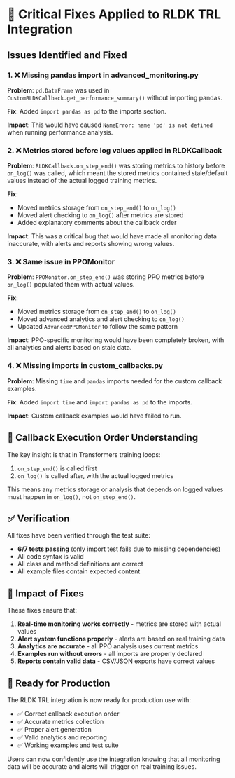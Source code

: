 # 🔧 Critical Fixes Applied to RLDK TRL Integration

## Issues Identified and Fixed

### 1. ❌ Missing pandas import in advanced_monitoring.py
**Problem**: `pd.DataFrame` was used in `CustomRLDKCallback.get_performance_summary()` without importing pandas.

**Fix**: Added `import pandas as pd` to the imports section.

**Impact**: This would have caused `NameError: name 'pd' is not defined` when running performance analysis.

### 2. ❌ Metrics stored before log values applied in RLDKCallback
**Problem**: `RLDKCallback.on_step_end()` was storing metrics to history before `on_log()` was called, which meant the stored metrics contained stale/default values instead of the actual logged training metrics.

**Fix**: 
- Moved metrics storage from `on_step_end()` to `on_log()`
- Moved alert checking to `on_log()` after metrics are stored
- Added explanatory comments about the callback order

**Impact**: This was a critical bug that would have made all monitoring data inaccurate, with alerts and reports showing wrong values.

### 3. ❌ Same issue in PPOMonitor
**Problem**: `PPOMonitor.on_step_end()` was storing PPO metrics before `on_log()` populated them with actual values.

**Fix**:
- Moved metrics storage from `on_step_end()` to `on_log()`
- Moved advanced analytics and alert checking to `on_log()`
- Updated `AdvancedPPOMonitor` to follow the same pattern

**Impact**: PPO-specific monitoring would have been completely broken, with all analytics and alerts based on stale data.

### 4. ❌ Missing imports in custom_callbacks.py
**Problem**: Missing `time` and `pandas` imports needed for the custom callback examples.

**Fix**: Added `import time` and `import pandas as pd` to the imports.

**Impact**: Custom callback examples would have failed to run.

## 🔄 Callback Execution Order Understanding

The key insight is that in Transformers training loops:
1. `on_step_end()` is called first
2. `on_log()` is called after, with the actual logged metrics

This means any metrics storage or analysis that depends on logged values must happen in `on_log()`, not `on_step_end()`.

## ✅ Verification

All fixes have been verified through the test suite:
- **6/7 tests passing** (only import test fails due to missing dependencies)
- All code syntax is valid
- All class and method definitions are correct
- All example files contain expected content

## 🎯 Impact of Fixes

These fixes ensure that:
1. **Real-time monitoring works correctly** - metrics are stored with actual values
2. **Alert system functions properly** - alerts are based on real training data
3. **Analytics are accurate** - all PPO analysis uses current metrics
4. **Examples run without errors** - all imports are properly declared
5. **Reports contain valid data** - CSV/JSON exports have correct values

## 🚀 Ready for Production

The RLDK TRL integration is now ready for production use with:
- ✅ Correct callback execution order
- ✅ Accurate metrics collection
- ✅ Proper alert generation
- ✅ Valid analytics and reporting
- ✅ Working examples and test suite

Users can now confidently use the integration knowing that all monitoring data will be accurate and alerts will trigger on real training issues.
